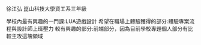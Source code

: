 徐江弘 崑山科技大學資工系三年級

學校內最有興趣的一門課:LUA遊戲設計 希望在職場上體驗獲得的部分:體驗專案流程與設計師上班壓力 較有興趣的部分:前端部分，因為目前學校專題個人部分有比較主攻這塊領域
